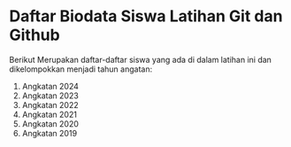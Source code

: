 # Daftar Biodata Siswa Latihan Git dan Github
Berikut Merupakan daftar-daftar siswa yang ada di dalam latihan ini dan dikelompokkan menjadi tahun angatan:
1. Angkatan 2024
2. Angkatan 2023
3. Angkatan 2022
4. Angkatan 2021
5. Angkatan 2020
6. Angkatan 2019
